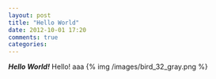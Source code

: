 ```yaml
---
layout: post
title: "Hello World"
date: 2012-10-01 17:20
comments: true
categories: 
---
```

***Hello World!***
Hello! aaa
{% img /images/bird_32_gray.png %}


